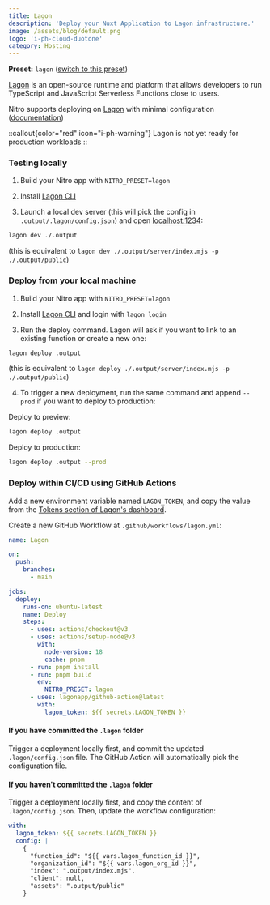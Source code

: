 ```yaml
---
title: Lagon
description: 'Deploy your Nuxt Application to Lagon infrastructure.'
image: /assets/blog/default.png
logo: 'i-ph-cloud-duotone'
category: Hosting
---
```


**Preset:** `lagon` ([switch to this preset](https://nitro.unjs.io/deploy/#changing-the-deployment-preset))

[Lagon](https://lagon.app/) is an open-source runtime and platform that allows developers to run TypeScript and JavaScript Serverless Functions close to users.

Nitro supports deploying on [Lagon](https://lagon.app/) with minimal configuration ([documentation](https://docs.lagon.app/))

::callout{color="red" icon="i-ph-warning"}
Lagon is not yet ready for production workloads
::


### Testing locally

1. Build your Nitro app with `NITRO_PRESET=lagon`

2. Install [Lagon CLI](https://docs.lagon.app/cli#installation)

3. Launch a local dev server (this will pick the config in `.output/.lagon/config.json`) and open [localhost:1234](http://localhost:1234):

```bash
lagon dev ./.output
```

(this is equivalent to `lagon dev ./.output/server/index.mjs -p ./.output/public`)

### Deploy from your local machine

1. Build your Nitro app with `NITRO_PRESET=lagon`

2. Install [Lagon CLI](https://docs.lagon.app/cli#installation) and login with `lagon login`

3. Run the deploy command. Lagon will ask if you want to link to an existing function or create a new one:

```bash
lagon deploy .output
```

(this is equivalent to `lagon deploy ./.output/server/index.mjs -p ./.output/public`)

4. To trigger a new deployment, run the same command and append `--prod` if you want to deploy to production:

Deploy to preview:

```bash
lagon deploy .output
```

Deploy to production:

```bash
lagon deploy .output --prod
```

### Deploy within CI/CD using GitHub Actions

Add a new environment variable named `LAGON_TOKEN`, and copy the value from the [Tokens section of Lagon's dashboard](https://dash.lagon.app/profile).

Create a new GitHub Workflow at `.github/workflows/lagon.yml`:

```yaml
name: Lagon

on:
  push:
    branches:
      - main

jobs:
  deploy:
    runs-on: ubuntu-latest
    name: Deploy
    steps:
      - uses: actions/checkout@v3
      - uses: actions/setup-node@v3
        with:
          node-version: 18
          cache: pnpm
      - run: pnpm install
      - run: pnpm build
        env:
          NITRO_PRESET: lagon
      - uses: lagonapp/github-action@latest
        with:
          lagon_token: ${{ secrets.LAGON_TOKEN }}
```

#### If you have committed the `.lagon` folder

Trigger a deployment locally first, and commit the updated `.lagon/config.json` file. The GitHub Action will automatically pick the configuration file.

#### If you haven't committed the `.lagon` folder

Trigger a deployment locally first, and copy the content of `.lagon/config.json`. Then, update the workflow configuration:

```yaml
with:
  lagon_token: ${{ secrets.LAGON_TOKEN }}
  config: |
    {
      "function_id": "${{ vars.lagon_function_id }}",
      "organization_id": "${{ vars.lagon_org_id }}",
      "index": ".output/index.mjs",
      "client": null,
      "assets": ".output/public"
    }
```
